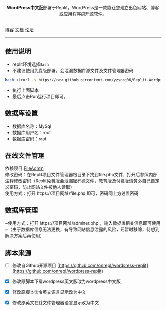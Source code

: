 <p align="center"><b>WordPress中文版</b>部署于Replit，️WordPress是一款能让您建立出色网站、博客或应用程序的开源软件。</p>
<br />
<a href="https://www.takagi.icu">博客</a>
<a href="https://cn.wordpress.org/support/">文档</a>
<a href="https://cn.wordpress.org/support/forums/">论坛</a>

------------------------------
## 使用说明
- replit环境选择`Bash`
- 不建议使用免费版部署，会泄漏数据库源文件及文件管理器密码

```bash
bash <(curl -s https://raw.githubusercontent.com/yzsong06/Replit-Wordpress_zh_CN/main/install.sh)
```
- 执行上面脚本
- 最后点击Run运行项目即可。
## 数据库设置
- 数据库名称：MySql
- 数据库用户名：root
- 数据库密码：root

## 在线文件管理
依赖项目:[FileAdmin](https://github.com/NLR-DevTeam/FileAdmin)  
修改密码：在Replit项目文件管理器根目录下找到file.php文件，打开后参照内部注释修改密码（Replit免费版会泄漏密码源文件，教育版及付费版请务必自己自定义密码，防止网站文件被他人读取）  
使用方式：打开 https://项目网址/file.php 即可，密码同上方设置密码

## 数据库管理
~使用方式：打开 https://项目网址/adminer.php ，输入数据库相关信息即可使用~（由于数据库信息无法更换，有导致网站信息泄露的风险，已暂时移除，待想到解决方案后再使用）

## 脚本来源
- [ ] 修改自Github开源项目 [https://github.com/onrepl/wordpress-replit](https://github.com/onrepl/wordpress-replit)
- [x] 修改原脚本下载wordpress英文版改为wordpress中文版
- [x] 修改原脚本命令英文语言显示改为中文
- [x] 修改原英文在线文件管理器语言显示改为中文

